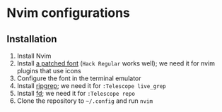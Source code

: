 # Nvim configurations

## Installation

1. Install Nvim
2. Install [a patched font](https://github.com/ryanoasis/nerd-fonts#font-installation) (`Hack Regular` works well); we need it for nvim plugins that use icons
3. Configure the font in the terminal emulator
4. Install [ripgrep](https://github.com/BurntSushi/ripgrep); we need it for `:Telescope live_grep`
5. Install [fd](https://github.com/sharkdp/fd); we need it for `:Telescope repo`
6. Clone the repository to `~/.config` and run `nvim`

